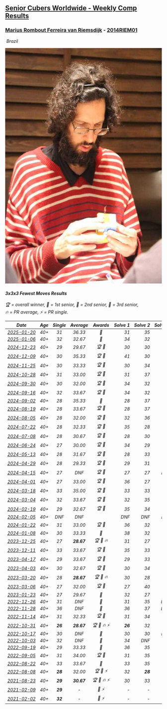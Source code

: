 <style>table {white-space: nowrap;}</style>
<link rel="stylesheet" type="text/css" href="/scw-comp/css/flags.css" />

## [Senior Cubers Worldwide - Weekly Comp Results](/scw-comp/results/)
### [Marius Rombout Ferreira van Riemsdijk](README.md) - [2014RIEM01](https://www.worldcubeassociation.org/persons/2014RIEM01?event=333fm)

<i class="flag flag-BR" />&nbsp;Brazil

![Marius Rombout Ferreira van Riemsdijk](1532703737.jpeg)

#### 3x3x3 Fewest Moves Results

<span style="white-space: nowrap;">🏆 = overall winner</span>, <span style="white-space: nowrap;">🥇 = 1st senior</span>, <span style="white-space: nowrap;">🥈 = 2nd senior</span>, <span style="white-space: nowrap;">🥉 = 3rd senior</span>, <span style="white-space: nowrap;">🔥 = PR average</span>, <span style="white-space: nowrap;">⚡ = PR single</span>.

| Date | Age | Single | Average | Awards | Solve 1 | Solve 2 | Solve 3 | Solution |
| :--: | :--: | :--: | :--: | :--: | --: | --: | --: | :-- |
| [2025-01-20](../../results/2025-01-20/333fm.md) | 40+ | 31 | 36.33 | 🥈 | 31 | 35 | 43 | [Desktop](https://www.facebook.com/events/2431599283867344/permalink/2432465470447392) / [Mobile](https://m.facebook.com/events/2431599283867344?view=permalink&id=2432465470447392) |
| [2025-01-06](../../results/2025-01-06/333fm.md) | 40+ | 32 | 32.67 | 🥈 | 34 | 32 | 32 | [Desktop](https://www.facebook.com/events/1116608616224962/permalink/1117415772810913) / [Mobile](https://m.facebook.com/events/1116608616224962?view=permalink&id=1117415772810913) |
| [2024-12-23](../../results/2024-12-23/333fm.md) | 40+ | 29 | 29.67 | 🏆 🥇 | 30 | 30 | 29 | [Desktop](https://www.facebook.com/events/1089321362895258/permalink/1090163182811076) / [Mobile](https://m.facebook.com/events/1089321362895258?view=permalink&id=1090163182811076) |
| [2024-12-09](../../results/2024-12-09/333fm.md) | 40+ | 30 | 35.33 | 🏆 🥇 | 41 | 30 | 35 | [Desktop](https://www.facebook.com/events/564322402883911/permalink/566242409358577) / [Mobile](https://m.facebook.com/events/564322402883911?view=permalink&id=566242409358577) |
| [2024-11-25](../../results/2024-11-25/333fm.md) | 40+ | 30 | 33.33 | 🏆 🥇 | 30 | 34 | 36 | [Desktop](https://www.facebook.com/events/1676509486259197/permalink/1683303582246454) / [Mobile](https://m.facebook.com/events/1676509486259197?view=permalink&id=1683303582246454) |
| [2024-10-28](../../results/2024-10-28/333fm.md) | 40+ | 31 | 33.00 | 🏆 🥇 | 31 | 37 | 31 | [Desktop](https://www.facebook.com/events/1698508710710568/permalink/1703431103551662) / [Mobile](https://m.facebook.com/events/1698508710710568?view=permalink&id=1703431103551662) |
| [2024-09-30](../../results/2024-09-30/333fm.md) | 40+ | 30 | 32.00 | 🏆 🥇 | 34 | 32 | 30 | [Desktop](https://www.facebook.com/events/1279731716520453/permalink/1284381269388831) / [Mobile](https://m.facebook.com/events/1279731716520453?view=permalink&id=1284381269388831) |
| [2024-09-16](../../results/2024-09-16/333fm.md) | 40+ | 32 | 33.67 | 🏆 🥇 | 34 | 32 | 35 | [Desktop](https://www.facebook.com/events/987724163393827/permalink/992223669610543) / [Mobile](https://m.facebook.com/events/987724163393827?view=permalink&id=992223669610543) |
| [2024-09-02](../../results/2024-09-02/333fm.md) | 40+ | 28 | 35.33 | 🥈 | 28 | 37 | 41 | [Desktop](https://www.facebook.com/events/8293215087422597/permalink/8313412218736217) / [Mobile](https://m.facebook.com/events/8293215087422597?view=permalink&id=8313412218736217) |
| [2024-08-19](../../results/2024-08-19/333fm.md) | 40+ | 28 | 33.67 | 🏆 🥇 | 28 | 37 | 36 | [Desktop](https://www.facebook.com/events/1735091027302984/permalink/1737417233737030) / [Mobile](https://m.facebook.com/events/1735091027302984?view=permalink&id=1737417233737030) |
| [2024-08-05](../../results/2024-08-05/333fm.md) | 40+ | 28 | 32.00 | 🏆 🥇 | 32 | 36 | 28 | [Desktop](https://www.facebook.com/events/852418760184953/permalink/854723073287855) / [Mobile](https://m.facebook.com/events/852418760184953?view=permalink&id=854723073287855) |
| [2024-07-22](../../results/2024-07-22/333fm.md) | 40+ | 28 | 32.33 | 🏆 🥇 | 35 | 28 | 34 | [Desktop](https://www.facebook.com/events/927489042475865/permalink/934123651812404) / [Mobile](https://m.facebook.com/events/927489042475865?view=permalink&id=934123651812404) |
| [2024-07-08](../../results/2024-07-08/333fm.md) | 40+ | 28 | 30.67 | 🏆 🥇 | 28 | 30 | 34 | [Desktop](https://www.facebook.com/events/437271385803274/permalink/437787502418329) / [Mobile](https://m.facebook.com/events/437271385803274?view=permalink&id=437787502418329) |
| [2024-06-24](../../results/2024-06-24/333fm.md) | 40+ | 27 | 30.00 | 🏆 🥇 | 34 | 29 | 27 | [Desktop](https://www.facebook.com/events/1415549492443459/permalink/1423801351618273) / [Mobile](https://m.facebook.com/events/1415549492443459?view=permalink&id=1423801351618273) |
| [2024-05-13](../../results/2024-05-13/333fm.md) | 40+ | 28 | 31.67 | 🏆 🥇 | 28 | 33 | 34 | [Desktop](https://www.facebook.com/events/424553657178959/permalink/430262066608118) / [Mobile](https://m.facebook.com/events/424553657178959?view=permalink&id=430262066608118) |
| [2024-04-29](../../results/2024-04-29/333fm.md) | 40+ | 28 | 29.33 | 🏆 🥇 | 29 | 31 | 28 | [Desktop](https://www.facebook.com/events/780529384043557/permalink/781685087261320) / [Mobile](https://m.facebook.com/events/780529384043557?view=permalink&id=781685087261320) |
| [2024-04-15](../../results/2024-04-15/333fm.md) | 40+ | 27 | DNF | 🏆 🥇 | 27 | 27 | DNF | [Desktop](https://www.facebook.com/events/399729569502315/permalink/400536866088252) / [Mobile](https://m.facebook.com/events/399729569502315?view=permalink&id=400536866088252) |
| [2024-04-01](../../results/2024-04-01/333fm.md) | 40+ | 27 | 33.00 | 🏆 🥇 | 36 | 27 | 36 | [Desktop](https://www.facebook.com/events/381145698080463/permalink/387329717462061) / [Mobile](https://m.facebook.com/events/381145698080463?view=permalink&id=387329717462061) |
| [2024-03-18](../../results/2024-03-18/333fm.md) | 40+ | 33 | 35.00 | 🏆 🥇 | 33 | 33 | 39 | [Desktop](https://www.facebook.com/events/327405973656724/permalink/334749922922329) / [Mobile](https://m.facebook.com/events/327405973656724?view=permalink&id=334749922922329) |
| [2024-03-04](../../results/2024-03-04/333fm.md) | 40+ | 32 | 33.67 | 🏆 🥇 | 32 | 35 | 34 | [Desktop](https://www.facebook.com/events/930519955353118/permalink/931967171875063) / [Mobile](https://m.facebook.com/events/930519955353118?view=permalink&id=931967171875063) |
| [2024-02-19](../../results/2024-02-19/333fm.md) | 40+ | 29 | 32.67 | 🏆 🥇 | 35 | 34 | 29 | [Desktop](https://www.facebook.com/events/381823924477209/permalink/382505031075765) / [Mobile](https://m.facebook.com/events/381823924477209?view=permalink&id=382505031075765) |
| [2024-02-05](../../results/2024-02-05/333fm.md) | 40+ | DNF | DNF |  | DNF | DNF | DNF | [Desktop](https://www.facebook.com/events/372835672153895/permalink/381252134645582) / [Mobile](https://m.facebook.com/events/372835672153895?view=permalink&id=381252134645582) |
| [2024-01-22](../../results/2024-01-22/333fm.md) | 40+ | 31 | 33.00 | 🏆 🥇 | 36 | 32 | 31 | [Desktop](https://www.facebook.com/events/373816798683556/permalink/375142318551004) / [Mobile](https://m.facebook.com/events/373816798683556?view=permalink&id=375142318551004) |
| [2024-01-08](../../results/2024-01-08/333fm.md) | 40+ | 30 | 33.33 | 🥇 | 38 | 32 | 30 | [Desktop](https://www.facebook.com/events/1863505057415574/permalink/1864735000625913) / [Mobile](https://m.facebook.com/events/1863505057415574?view=permalink&id=1864735000625913) |
| [2023-12-25](../../results/2023-12-25/333fm.md) | 40+ | 27 | **28.67** | 🏆 🥇 🔥 | 31 | 27 | 28 | [Desktop](https://www.facebook.com/events/386360253828261/permalink/391252863339000) / [Mobile](https://m.facebook.com/events/386360253828261?view=permalink&id=391252863339000) |
| [2023-12-11](../../results/2023-12-11/333fm.md) | 40+ | 33 | 33.67 | 🏆 🥇 | 35 | 33 | 33 | [Desktop](https://www.facebook.com/events/258221760599764/permalink/261070116981595) / [Mobile](https://m.facebook.com/events/258221760599764?view=permalink&id=261070116981595) |
| [2023-04-17](../../results/2023-04-17/333fm.md) | 40+ | 29 | 33.67 | 🏆 🥇 | 29 | 33 | 39 | [Desktop](https://www.facebook.com/events/114689104909141/permalink/116027104775341) / [Mobile](https://m.facebook.com/events/114689104909141?view=permalink&id=116027104775341) |
| [2023-04-03](../../results/2023-04-03/333fm.md) | 40+ | 30 | 32.67 | 🏆 🥇 | 30 | 34 | 34 | [Desktop](https://www.facebook.com/events/5919467171423876/permalink/5936664383037488) / [Mobile](https://m.facebook.com/events/5919467171423876?view=permalink&id=5936664383037488) |
| [2023-03-20](../../results/2023-03-20/333fm.md) | 40+ | 28 | **28.67** | 🏆 🥇 🔥 | 30 | 28 | 28 | [Desktop](https://www.facebook.com/events/210774414885661/permalink/216177541012015) / [Mobile](https://m.facebook.com/events/210774414885661?view=permalink&id=216177541012015) |
| [2023-03-06](../../results/2023-03-06/333fm.md) | 40+ | 27 | 32.00 | 🏆 🥇 | 27 | 40 | 29 | [Desktop](https://www.facebook.com/events/5964408530341716/permalink/6011553525627216) / [Mobile](https://m.facebook.com/events/5964408530341716?view=permalink&id=6011553525627216) |
| [2023-01-23](../../results/2023-01-23/333fm.md) | 40+ | 27 | 29.67 | 🥈 | 32 | 27 | 30 | [Desktop](https://www.facebook.com/events/1346562046195582/permalink/1356189878566132) / [Mobile](https://m.facebook.com/events/1346562046195582?view=permalink&id=1356189878566132) |
| [2022-12-26](../../results/2022-12-26/333fm.md) | 40+ | 31 | DNF | 🥈 | 31 | 35 | DNS | [Desktop](https://www.facebook.com/events/1822417388139401/permalink/1825645121149961) / [Mobile](https://m.facebook.com/events/1822417388139401?view=permalink&id=1825645121149961) |
| [2022-11-28](../../results/2022-11-28/333fm.md) | 40+ | 36 | DNF | 🥈 | 36 | 37 | DNS | [Desktop](https://www.facebook.com/events/1289578228502698/permalink/1295928794534308) / [Mobile](https://m.facebook.com/events/1289578228502698?view=permalink&id=1295928794534308) |
| [2022-11-14](../../results/2022-11-14/333fm.md) | 40+ | 31 | 32.33 | 🏆 🥇 | 31 | 34 | 32 | [Desktop](https://www.facebook.com/events/523380489415284/permalink/531189428634390) / [Mobile](https://m.facebook.com/events/523380489415284?view=permalink&id=531189428634390) |
| [2022-10-31](../../results/2022-10-31/333fm.md) | 40+ | **26** | **28.67** | 🏆 🥇 🔥 ⚡ | **26** | 32 | 28 | [Desktop](https://www.facebook.com/events/1349291545814894/permalink/1356803365063712) / [Mobile](https://m.facebook.com/events/1349291545814894?view=permalink&id=1356803365063712) |
| [2022-10-17](../../results/2022-10-17/333fm.md) | 40+ | 30 | DNF | 🥈 | 30 | 30 | DNF | [Desktop](https://www.facebook.com/events/1155993541977926/permalink/1156850481892232) / [Mobile](https://m.facebook.com/events/1155993541977926?view=permalink&id=1156850481892232) |
| [2022-10-03](../../results/2022-10-03/333fm.md) | 40+ | 32 | DNF | 🥈 | 34 | DNF | 32 | [Desktop](https://www.facebook.com/events/3169232626723149/permalink/3182940292019049) / [Mobile](https://m.facebook.com/events/3169232626723149?view=permalink&id=3182940292019049) |
| [2022-09-19](../../results/2022-09-19/333fm.md) | 40+ | 29 | 33.33 | 🥈 | 36 | 35 | 29 | [Desktop](https://www.facebook.com/events/3238372606482352/permalink/3239464103039869) / [Mobile](https://m.facebook.com/events/3238372606482352?view=permalink&id=3239464103039869) |
| [2022-09-05](../../results/2022-09-05/333fm.md) | 40+ | 31 | 34.00 | 🏆 🥇 | 31 | 35 | 36 | [Desktop](https://www.facebook.com/events/600763575022561/permalink/601902394908679) / [Mobile](https://m.facebook.com/events/600763575022561?view=permalink&id=601902394908679) |
| [2022-08-22](../../results/2022-08-22/333fm.md) | 40+ | 33 | 33.67 | 🥈 | 33 | 35 | 33 | [Desktop](https://www.facebook.com/events/758758925188582/permalink/759896905074784) / [Mobile](https://m.facebook.com/events/758758925188582?view=permalink&id=759896905074784) |
| [2022-08-08](../../results/2022-08-08/333fm.md) | 40+ | **28** | 32.00 | 🏆 🥇 ⚡ | 32 | **28** | 36 | [Desktop](https://www.facebook.com/events/743432360264158/permalink/748269176447143) / [Mobile](https://m.facebook.com/events/743432360264158?view=permalink&id=748269176447143) |
| [2021-08-23](../../results/2021-08-23/333fm.md) | 40+ | **29** | **30.67** | 🏆 🥇 🔥 ⚡ | 30 | 33 | **29** | [Desktop](https://www.facebook.com/events/367378891664957/permalink/373345437734969) / [Mobile](https://m.facebook.com/events/367378891664957?view=permalink&id=373345437734969) |
| [2021-02-09](../../results/2021-02-09/333fm.md) | 40+ | **29** | - | 🥉 ⚡ | - | - | - | [Desktop](https://www.facebook.com/events/324362745652604/permalink/325260145562864) / [Mobile](https://m.facebook.com/events/324362745652604?view=permalink&id=325260145562864) |
| [2021-02-02](../../results/2021-02-02/333fm.md) | 40+ | **32** | - | 🥈 ⚡ | - | - | - | [Desktop](https://www.facebook.com/events/117342666946735/permalink/121218783225790) / [Mobile](https://m.facebook.com/events/117342666946735?view=permalink&id=121218783225790) |


<!-- Global site tag (gtag.js) - Google Analytics -->
<script async src="https://www.googletagmanager.com/gtag/js?id=UA-86348435-3"></script>
<script>window.dataLayer = window.dataLayer || []; function gtag() {dataLayer.push(arguments);} gtag('js', new Date()); gtag('config', 'UA-86348435-3');</script>
